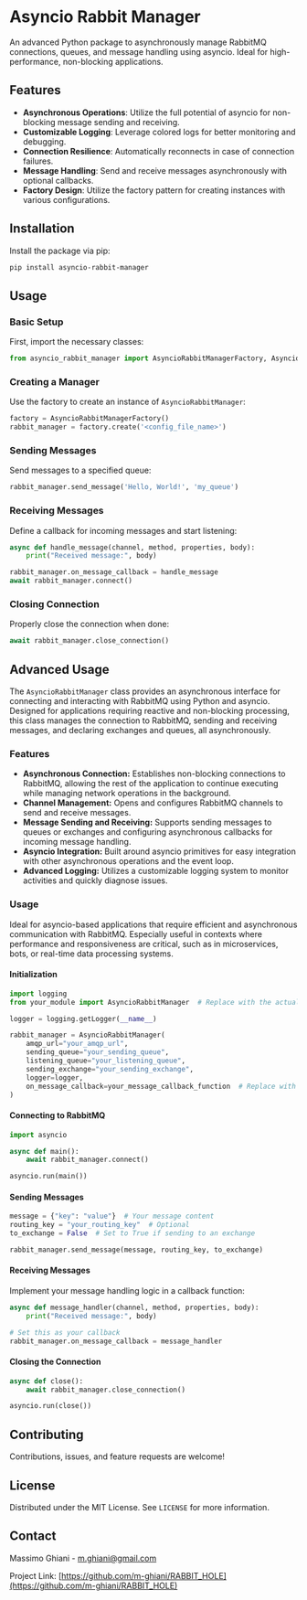 
# Asyncio Rabbit Manager

An advanced Python package to asynchronously manage RabbitMQ connections, queues, and message handling using asyncio. Ideal for high-performance, non-blocking applications.

## Features

- **Asynchronous Operations**: Utilize the full potential of asyncio for non-blocking message sending and receiving.
- **Customizable Logging**: Leverage colored logs for better monitoring and debugging.
- **Connection Resilience**: Automatically reconnects in case of connection failures.
- **Message Handling**: Send and receive messages asynchronously with optional callbacks.
- **Factory Design**: Utilize the factory pattern for creating instances with various configurations.

## Installation

Install the package via pip:

```bash
pip install asyncio-rabbit-manager
```

## Usage

### Basic Setup

First, import the necessary classes:

```python
from asyncio_rabbit_manager import AsyncioRabbitManagerFactory, AsyncioRabbitManager
```

### Creating a Manager

Use the factory to create an instance of `AsyncioRabbitManager`:

```python
factory = AsyncioRabbitManagerFactory()
rabbit_manager = factory.create('<config_file_name>')
```

### Sending Messages

Send messages to a specified queue:

```python
rabbit_manager.send_message('Hello, World!', 'my_queue')
```

### Receiving Messages

Define a callback for incoming messages and start listening:

```python
async def handle_message(channel, method, properties, body):
    print("Received message:", body)

rabbit_manager.on_message_callback = handle_message
await rabbit_manager.connect()
```

### Closing Connection

Properly close the connection when done:

```python
await rabbit_manager.close_connection()
```

## Advanced Usage

The `AsyncioRabbitManager` class provides an asynchronous interface for
connecting and interacting with RabbitMQ using Python and asyncio.
Designed for applications requiring reactive and non-blocking
processing, this class manages the connection to RabbitMQ, sending and
receiving messages, and declaring exchanges and queues, all
asynchronously.

### Features

-   **Asynchronous Connection:** Establishes non-blocking connections to
    RabbitMQ, allowing the rest of the application to continue executing
    while managing network operations in the background.
-   **Channel Management:** Opens and configures RabbitMQ channels to
    send and receive messages.
-   **Message Sending and Receiving:** Supports sending messages to
    queues or exchanges and configuring asynchronous callbacks for
    incoming message handling.
-   **Asyncio Integration:** Built around asyncio primitives for easy
    integration with other asynchronous operations and the event loop.
-   **Advanced Logging:** Utilizes a customizable logging system to
    monitor activities and quickly diagnose issues.

### Usage

Ideal for asyncio-based applications that require efficient and
asynchronous communication with RabbitMQ. Especially useful in contexts
where performance and responsiveness are critical, such as in
microservices, bots, or real-time data processing systems.

#### Initialization

``` python
import logging
from your_module import AsyncioRabbitManager  # Replace with the actual module name

logger = logging.getLogger(__name__)

rabbit_manager = AsyncioRabbitManager(
    amqp_url="your_amqp_url",
    sending_queue="your_sending_queue",
    listening_queue="your_listening_queue",
    sending_exchange="your_sending_exchange",
    logger=logger,
    on_message_callback=your_message_callback_function  # Replace with your callback
)
```

#### Connecting to RabbitMQ

``` python
import asyncio

async def main():
    await rabbit_manager.connect()

asyncio.run(main())
```

#### Sending Messages

``` python
message = {"key": "value"}  # Your message content
routing_key = "your_routing_key"  # Optional
to_exchange = False  # Set to True if sending to an exchange

rabbit_manager.send_message(message, routing_key, to_exchange)
```

#### Receiving Messages

Implement your message handling logic in a callback function:

``` python
async def message_handler(channel, method, properties, body):
    print("Received message:", body)

# Set this as your callback
rabbit_manager.on_message_callback = message_handler
```

#### Closing the Connection

``` python
async def close():
    await rabbit_manager.close_connection()

asyncio.run(close())
```

## Contributing

Contributions, issues, and feature requests are welcome!

## License

Distributed under the MIT License. See `LICENSE` for more information.

## Contact

Massimo Ghiani - m.ghiani@gmail.com

Project Link: [https://github.com/m-ghiani/RABBIT_HOLE](https://github.com/m-ghiani/RABBIT_HOLE)
